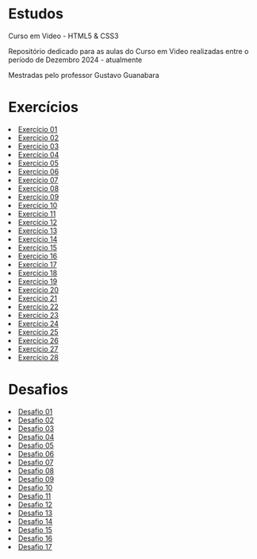 # Estudos
 Curso em Video - HTML5 & CSS3

 Repositório dedicado para as aulas do Curso em Video realizadas entre o período de Dezembro 2024 - atualmente

 Mestradas pelo professor Gustavo Guanabara

<h1> Exercícios </h1>

<li><a href="https://blextter.github.io/Estudos/html-css/ex001/">Exercício 01</a></li>
<li><a href="https://blextter.github.io/Estudos/html-css/ex002/">Exercício 02</a></li>
<li><a href="https://blextter.github.io/Estudos/html-css/ex003/">Exercício 03</a></li>
<li><a href="https://blextter.github.io/Estudos/html-css/ex004/">Exercício 04</a></li>
<li><a href="https://blextter.github.io/Estudos/html-css/ex005/">Exercício 05</a></li>
<li><a href="https://blextter.github.io/Estudos/html-css/ex006/">Exercício 06</a></li>
<li><a href="https://blextter.github.io/Estudos/html-css/ex007/">Exercício 07</a></li>
<li><a href="https://blextter.github.io/Estudos/html-css/ex008/">Exercício 08</a></li>
<li><a href="https://blextter.github.io/Estudos/html-css/ex009/">Exercício 09</a></li>
<li><a href="https://blextter.github.io/Estudos/html-css/ex010/">Exercício 10</a></li>
<li><a href="https://blextter.github.io/Estudos/html-css/ex011/">Exercício 11</a></li>
<li><a href="https://blextter.github.io/Estudos/html-css/ex012/">Exercício 12</a></li>
<li><a href="https://blextter.github.io/Estudos/html-css/ex013/">Exercício 13</a></li>
<li><a href="https://blextter.github.io/Estudos/html-css/ex014/">Exercício 14</a></li>
<li><a href="https://blextter.github.io/Estudos/html-css/ex015/">Exercício 15</a></li>
<li><a href="https://blextter.github.io/Estudos/html-css/ex016/cor01.html">Exercício 16</a></li>
<li><a href="https://blextter.github.io/Estudos/html-css/ex017/fonte01.html">Exercício 17</a></li>
<li><a href="https://blextter.github.io/Estudos/html-css/ex018/fonte01.html">Exercício 18</a></li>
<li><a href="https://blextter.github.io/Estudos/html-css/ex019/seletor01.html">Exercício 19</a></li>
<li><a href="https://blextter.github.io/Estudos/html-css/ex020/hover.html">Exercício 20</a></li>
<li><a href="https://blextter.github.io/Estudos/html-css/ex021/caixa02.html">Exercício 21</a></li>
<li><a href="https://blextter.github.io/Estudos/html-css/ex022/fundo001.html">Exercício 22</a></li>
<li><a href="https://blextter.github.io/Estudos/html-css/ex023/tabela001.html">Exercício 23</a></li>
<li><a href="https://blextter.github.io/Estudos/html-css/ex024/iframe003.html">Exercício 24</a></li>
<li><a href="https://blextter.github.io/Estudos/html-css/ex025/form003.html">Exercício 25</a></li>
<li><a href="https://blextter.github.io/Estudos/html-css/ex026/mq004">Exercício 26</a></li>
<li><a href="https://blextter.github.io/Estudos/html-css/ex027/flex013-conteudo">Exercício 27</a></li>
<li><a href="https://blextter.github.io/Estudos/html-css/ex028/grid01/">Exercício 28</a></li>

<h1> Desafios </h1>

<li><a href="https://blextter.github.io/Estudos/desafios/d001/">Desafio 01</a></li>
<li><a href="https://blextter.github.io/Estudos/desafios/d002/">Desafio 02</a></li>
<li><a href="https://blextter.github.io/Estudos/desafios/d003/">Desafio 03</a></li>
<li><a href="https://blextter.github.io/Estudos/desafios/d004/">Desafio 04</a></li>
<li><a href="https://blextter.github.io/Estudos/desafios/d005/">Desafio 05</a></li>
<li><a href="https://blextter.github.io/Estudos/desafios/d006/">Desafio 06</a></li>
<li><a href="https://blextter.github.io/Estudos/desafios/d007/">Desafio 07</a></li>
<li><a href="https://blextter.github.io/Estudos/desafios/d008/">Desafio 08</a></li>
<li><a href="https://blextter.github.io/Estudos/desafios/d009/">Desafio 09</a></li>
<li><a href="https://blextter.github.io/Estudos/desafios/d010/android.html">Desafio 10</a></li>
<li><a href="https://blextter.github.io/Estudos/desafios/d011/">Desafio 11</a></li>
<li><a href="https://blextter.github.io/Estudos/desafios/d012/">Desafio 12</a></li>
<li><a href="https://blextter.github.io/Estudos/desafios/d013/desafio-13-01.html">Desafio 13</a></li>
<li><a href="https://blextter.github.io/Estudos/desafios/d014/">Desafio 14</a></li>
<li><a href="https://blextter.github.io/Estudos/desafios/d015/">Desafio 15</a></li>
<li><a href="https://blextter.github.io/Estudos/desafios/d016/">Desafio 16</a></li>
<li><a href="https://blextter.github.io/Estudos/desafios/d017/">Desafio 17</a></li>
